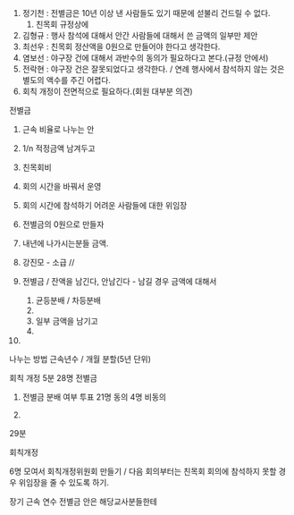 
1. 정기천 : 전별금은 10년 이상 낸 사람들도 있기 때문에 섣불리 건드릴 수 없다. 
	1. 친목회 규정상에
2. 김형규 : 행사 참석에 대해서 안간 사람들에 대해서 쓴 금액의 일부만 제안
3. 최선우 : 친목회 정산액을 0원으로 만들어야 한다고 생각한다.
4. 염보선 : 야구장 건에 대해서 과반수의 동의가 필요하다고 본다.(규정 안에서)
5. 전락현 : 야구장 건은 잘못되었다고 생각한다. / 연례 행사에서 참석하지 않는 것은 별도의 액수를 주긴 어렵다.
6. 회칙 개정이 전면적으로 필요하다.(회원 대부분 의견)



전별금
1. 근속 비율로 나누는 안
2. 1/n 적정금액 남겨두고
3. 친목회비
4. 회의 시간을 바꿔서 운영
5. 회의 시간에 참석하기 어려운 사람들에 대한 위임장
6. 전별금의 0원으로 만들자
7. 내년에 나가시는분들 금액.


1. 강진모 - 소급 // 
2. 전별금 / 잔액을 남긴다, 안남긴다 - 남길 경우 금액에 대해서 
	1. 균등분배 / 차등분배
	2. 
	3. 일부 금액을 남기고 
	4. 
4. 
나누는 방법
근속년수 / 개월 분할(5년 단위)


회칙 개정 5분 
28명 전별금


1. 전별금 분배 여부 투표
21명 동의
4명 비동의

2. 




29분

회칙개정

6명 모여서 회칙개정위원회 만들기 / 다음 회의부터는 친목회 회의에 참석하지 못할 경우 위임장을 줄 수 있도록 하기.


장기 근속 연수 전별금 안은 해당교사분들한테 

